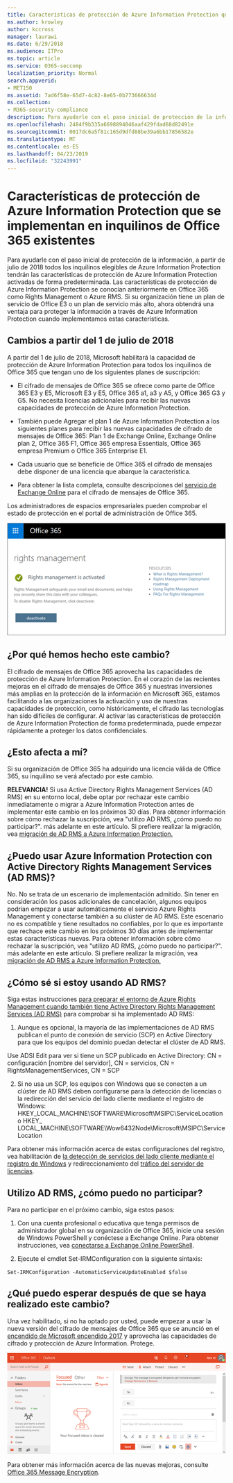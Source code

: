 ```yaml
---
title: Características de protección de Azure Information Protection que se implementan en inquilinos de Office 365 existentes
ms.author: krowley
author: kccross
manager: laurawi
ms.date: 6/29/2018
ms.audience: ITPro
ms.topic: article
ms.service: O365-seccomp
localization_priority: Normal
search.appverid:
- MET150
ms.assetid: 7ad6f58e-65d7-4c82-8e65-0b773666634d
ms.collection:
- M365-security-compliance
description: Para ayudarle con el paso inicial de protección de la información, a partir de julio de 2018 todos los inquilinos elegibles de Azure Information Protection tendrán las características de protección de Azure Information Protection activadas de forma predeterminada. Las características de protección de Azure Information Protection se conocían anteriormente en Office 365 como Rights Management o Azure RMS. Si su organización tiene un plan de servicio de Office E3 o un plan de servicio más alto, ahora obtendrá una ventaja para proteger la información a través de Azure Information Protection cuando implementamos estas características.
ms.openlocfilehash: 2484f9b335a6698894046aaf429fdad68d82491e
ms.sourcegitcommit: 0017dc6a5f81c165d9dfd88be39a6bb17856582e
ms.translationtype: MT
ms.contentlocale: es-ES
ms.lasthandoff: 04/23/2019
ms.locfileid: "32243991"
---
```

# <a name="protection-features-in-azure-information-protection-rolling-out-to-existing-office-365-tenants"></a>Características de protección de Azure Information Protection que se implementan en inquilinos de Office 365 existentes

Para ayudarle con el paso inicial de protección de la información, a partir de julio de 2018 todos los inquilinos elegibles de Azure Information Protection tendrán las características de protección de Azure Information Protection activadas de forma predeterminada. Las características de protección de Azure Information Protection se conocían anteriormente en Office 365 como Rights Management o Azure RMS. Si su organización tiene un plan de servicio de Office E3 o un plan de servicio más alto, ahora obtendrá una ventaja para proteger la información a través de Azure Information Protection cuando implementamos estas características.
  
## <a name="changes-beginning-july-1-2018"></a>Cambios a partir del 1 de julio de 2018

A partir del 1 de julio de 2018, Microsoft habilitará la capacidad de protección de Azure Information Protection para todos los inquilinos de Office 365 que tengan uno de los siguientes planes de suscripción:
  
- El cifrado de mensajes de Office 365 se ofrece como parte de Office 365 E3 y E5, Microsoft E3 y E5, Office 365 a1, a3 y A5, y Office 365 G3 y G5. No necesita licencias adicionales para recibir las nuevas capacidades de protección de Azure Information Protection. 
    
- También puede Agregar el plan 1 de Azure Information Protection a los siguientes planes para recibir las nuevas capacidades de cifrado de mensajes de Office 365: Plan 1 de Exchange Online, Exchange Online plan 2, Office 365 F1, Office 365 empresa Essentials, Office 365 empresa Premium o Office 365 Enterprise E1.
    
- Cada usuario que se beneficie de Office 365 el cifrado de mensajes debe disponer de una licencia que abarque la característica.
    
- Para obtener la lista completa, consulte descripciones del [servicio de Exchange Online](https://technet.microsoft.com/library/exchange-online-service-description.aspx) para el cifrado de mensajes de Office 365. 
    
Los administradores de espacios empresariales pueden comprobar el estado de protección en el portal de administración de Office 365. 
  
![Captura de pantalla que muestra que se activa la administración de derechos en Office 365.](media/303453c8-e4a5-4875-b49f-e80c3eb7b91e.png)
  
## <a name="why-are-we-making-this-change"></a>¿Por qué hemos hecho este cambio?

El cifrado de mensajes de Office 365 aprovecha las capacidades de protección de Azure Information Protection. En el corazón de las recientes mejoras en el cifrado de mensajes de Office 365 y nuestras inversiones más amplias en la protección de la información en Microsoft 365, estamos facilitando a las organizaciones la activación y uso de nuestras capacidades de protección, como históricamente, el cifrado las tecnologías han sido difíciles de configurar. Al activar las características de protección de Azure Information Protection de forma predeterminada, puede empezar rápidamente a proteger los datos confidenciales.
  
## <a name="does-this-impact-me"></a>¿Esto afecta a mí?

Si su organización de Office 365 ha adquirido una licencia válida de Office 365, su inquilino se verá afectado por este cambio.
  
 **RELEVANCIA!** Si usa Active Directory Rights Management Services (AD RMS) en su entorno local, debe optar por rechazar este cambio inmediatamente o migrar a Azure Information Protection antes de implementar este cambio en los próximos 30 días. Para obtener información sobre cómo rechazar la suscripción, vea "utilizo AD RMS, ¿cómo puedo no participar?". más adelante en este artículo. Si prefiere realizar la migración, vea [migración de AD RMS a Azure Information Protection.](https://docs.microsoft.com/azure/information-protection/plan-design/migrate-from-ad-rms-to-azure-rms)
  
## <a name="can-i-use-azure-information-protection-with-active-directory-rights-management-services-ad-rms"></a>¿Puedo usar Azure Information Protection con Active Directory Rights Management Services (AD RMS)?

No. No se trata de un escenario de implementación admitido. Sin tener en consideración los pasos adicionales de cancelación, algunos equipos podrían empezar a usar automáticamente el servicio Azure Rights Management y conectarse también a su clúster de AD RMS. Este escenario no es compatible y tiene resultados no confiables, por lo que es importante que rechace este cambio en los próximos 30 días antes de implementar estas características nuevas. Para obtener información sobre cómo rechazar la suscripción, vea "utilizo AD RMS, ¿cómo puedo no participar?". más adelante en este artículo. Si prefiere realizar la migración, vea [migración de AD RMS a Azure Information Protection.](https://docs.microsoft.com/azure/information-protection/plan-design/migrate-from-ad-rms-to-azure-rms)
  
## <a name="how-do-i-know-if-im-using-ad-rms"></a>¿Cómo sé si estoy usando AD RMS?

Siga estas instrucciones [para preparar el entorno de Azure Rights Management cuando también tiene Active Directory Rights Management Services (AD RMS)](https://docs.microsoft.com/azure/information-protection/deploy-use/prepare-environment-adrms) para comprobar si ha implementado AD RMS: 
  
1. Aunque es opcional, la mayoría de las implementaciones de AD RMS publican el punto de conexión de servicio (SCP) en Active Directory para que los equipos del dominio puedan detectar el clúster de AD RMS. 
  
Use ADSI Edit para ver si tiene un SCP publicado en Active Directory: CN = configuración [nombre del servidor], CN = servicios, CN = RightsManagementServices, CN = SCP
    
2. Si no usa un SCP, los equipos con Windows que se conecten a un clúster de AD RMS deben configurarse para la detección de licencias o la redirección del servicio del lado cliente mediante el registro de Windows: HKEY_LOCAL_MACHINE\SOFTWARE\Microsoft\MSIPC\ServiceLocation o HKEY_ LOCAL_MACHINE\SOFTWARE\Wow6432Node\Microsoft\MSIPC\ServiceLocation 
  
Para obtener más información acerca de estas configuraciones del registro, vea habilitación de [la detección de servicios del lado cliente mediante el registro de Windows](https://docs.microsoft.com/azure/information-protection/rms-client/client-deployment-notes#enabling-client-side-service-discovery-by-using-the-windows-registry) y redireccionamiento del [tráfico del servidor de licencias](https://docs.microsoft.com/azure/information-protection/rms-client/client-deployment-notes#redirecting-licensing-server-traffic).
    
## <a name="i-use-ad-rms-how-do-i-opt-out"></a>Utilizo AD RMS, ¿cómo puedo no participar?

Para no participar en el próximo cambio, siga estos pasos:
  
1. Con una cuenta profesional o educativa que tenga permisos de administrador global en su organización de Office 365, inicie una sesión de Windows PowerShell y conéctese a Exchange Online. Para obtener instrucciones, vea [conectarse a Exchange Online PowerShell](https://docs.microsoft.com/powershell/exchange/exchange-online/connect-to-exchange-online-powershell/connect-to-exchange-online-powershell?view=exchange-ps).
    
2. Ejecute el cmdlet Set-IRMConfiguration con la siguiente sintaxis:
    
  ```
  Set-IRMConfiguration -AutomaticServiceUpdateEnabled $false 
  ```

## <a name="what-can-i-expect-after-this-change-has-been-made"></a>¿Qué puedo esperar después de que se haya realizado este cambio?

Una vez habilitado, si no ha optado por usted, puede empezar a usar la nueva versión del cifrado de mensajes de Office 365 que se anunció en el [encendido de Microsoft encendido 2017](https://techcommunity.microsoft.com/t5/Security-Privacy-and-Compliance/Email-Encryption-and-Rights-Protection/ba-p/110801) y aprovecha las capacidades de cifrado y protección de Azure Information. Protege. 
  
![Captura de pantalla que muestra un mensaje protegido de OME en Outlook en la Web.](media/599ca9e7-c05a-429e-ae8d-359f1291a3d8.png)
  
Para obtener más información acerca de las nuevas mejoras, consulte [Office 365 Message Encryption](ome.md).
  

